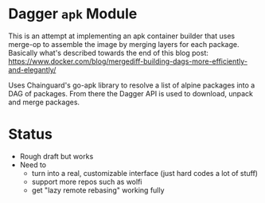 # Dagger `apk` Module

This is an attempt at implementing an apk container builder that uses merge-op to assemble the image by merging layers for each package. Basically what's described towards the end of this blog post: https://www.docker.com/blog/mergediff-building-dags-more-efficiently-and-elegantly/

Uses Chainguard's go-apk library to resolve a list of alpine packages into a DAG of packages. From there the Dagger API is used to download, unpack and merge packages.

# Status

- Rough draft but works
- Need to
  - turn into a real, customizable interface (just hard codes a lot of stuff)
  - support more repos such as wolfi
  - get "lazy remote rebasing" working fully
